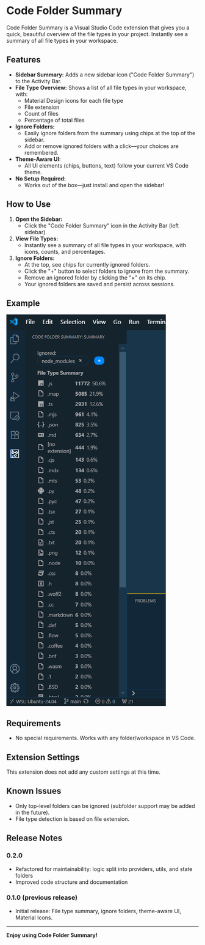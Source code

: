 # Code Folder Summary

Code Folder Summary is a Visual Studio Code extension that gives you a quick, beautiful overview of the file types in your project. Instantly see a summary of all file types in your workspace.

## Features

- **Sidebar Summary:** Adds a new sidebar icon ("Code Folder Summary") to the Activity Bar.
- **File Type Overview:** Shows a list of all file types in your workspace, with:
  - Material Design icons for each file type
  - File extension
  - Count of files
  - Percentage of total files
- **Ignore Folders:**
  - Easily ignore folders from the summary using chips at the top of the sidebar.
  - Add or remove ignored folders with a click—your choices are remembered.
- **Theme-Aware UI:**
  - All UI elements (chips, buttons, text) follow your current VS Code theme.
- **No Setup Required:**
  - Works out of the box—just install and open the sidebar!

## How to Use

1. **Open the Sidebar:**
   - Click the "Code Folder Summary" icon in the Activity Bar (left sidebar).
2. **View File Types:**
   - Instantly see a summary of all file types in your workspace, with icons, counts, and percentages.
3. **Ignore Folders:**
   - At the top, see chips for currently ignored folders.
   - Click the "+" button to select folders to ignore from the summary.
   - Remove an ignored folder by clicking the "×" on its chip.
   - Your ignored folders are saved and persist across sessions.

## Example

![Screenshot of Code Folder Summary sidebar](images/feature-summary.png)

## Requirements

- No special requirements. Works with any folder/workspace in VS Code.

## Extension Settings

This extension does not add any custom settings at this time.

## Known Issues

- Only top-level folders can be ignored (subfolder support may be added in the future).
- File type detection is based on file extension.

## Release Notes

### 0.2.0
- Refactored for maintainability: logic split into providers, utils, and state folders
- Improved code structure and documentation

### 0.1.0 (previous release)
- Initial release: File type summary, ignore folders, theme-aware UI, Material Icons.

---

**Enjoy using Code Folder Summary!**
